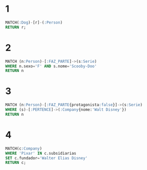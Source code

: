 # 1
~~~SQL
MATCH(:Dog)-[r]-(:Person) 
RETURN r;
~~~

# 2 
~~~SQL
MATCH (n:Person)-[:FAZ_PARTE]->(s:Serie)
WHERE n.sexo='F' AND s.nome='Scooby-Doo'
RETURN n
~~~

# 3
~~~SQL
MATCH (n:Person)-[:FAZ_PARTE{protagonista:false}]->(s:Serie)
WHERE (s)-[:PERTENCE]->(:Company{nome:'Walt Disney'})
RETURN n
~~~

# 4
~~~SQL
MATCH(c:Company) 
WHERE 'Pixar' IN c.subsidiarias
SET c.fundador='Walter Elias Disney'
RETURN c;
~~~